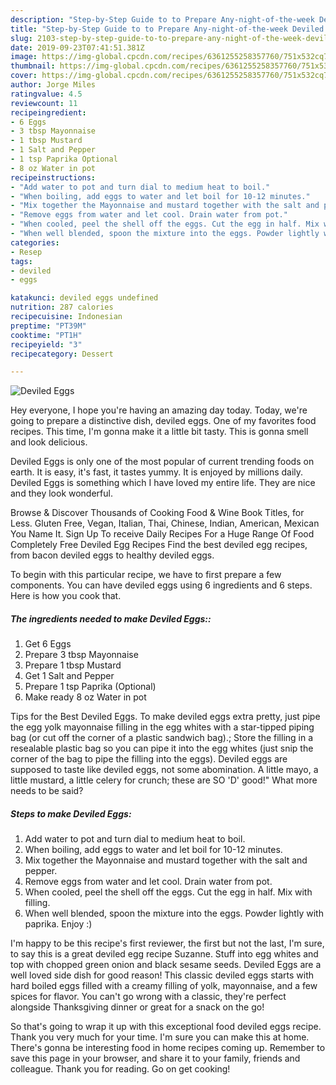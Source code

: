 ```yaml
---
description: "Step-by-Step Guide to to Prepare Any-night-of-the-week Deviled Eggs"
title: "Step-by-Step Guide to to Prepare Any-night-of-the-week Deviled Eggs"
slug: 2103-step-by-step-guide-to-to-prepare-any-night-of-the-week-deviled-eggs
date: 2019-09-23T07:41:51.381Z
image: https://img-global.cpcdn.com/recipes/6361255258357760/751x532cq70/deviled-eggs-recipe-main-photo.jpg
thumbnail: https://img-global.cpcdn.com/recipes/6361255258357760/751x532cq70/deviled-eggs-recipe-main-photo.jpg
cover: https://img-global.cpcdn.com/recipes/6361255258357760/751x532cq70/deviled-eggs-recipe-main-photo.jpg
author: Jorge Miles
ratingvalue: 4.5
reviewcount: 11
recipeingredient:
- 6 Eggs
- 3 tbsp Mayonnaise
- 1 tbsp Mustard
- 1 Salt and Pepper
- 1 tsp Paprika Optional
- 8 oz Water in pot
recipeinstructions:
- "Add water to pot and turn dial to medium heat to boil."
- "When boiling, add eggs to water and let boil for 10-12 minutes."
- "Mix together the Mayonnaise and mustard together with the salt and pepper."
- "Remove eggs from water and let cool. Drain water from pot."
- "When cooled, peel the shell off the eggs. Cut the egg in half. Mix with filling."
- "When well blended, spoon the mixture into the eggs. Powder lightly with paprika. Enjoy :)"
categories:
- Resep
tags:
- deviled
- eggs

katakunci: deviled eggs undefined
nutrition: 287 calories
recipecuisine: Indonesian
preptime: "PT39M"
cooktime: "PT1H"
recipeyield: "3"
recipecategory: Dessert

---
```



![Deviled Eggs](https://img-global.cpcdn.com/recipes/6361255258357760/751x532cq70/deviled-eggs-recipe-main-photo.jpg)

Hey everyone, I hope you're having an amazing day today. Today, we're going to prepare a distinctive dish, deviled eggs. One of my favorites food recipes. This time, I'm gonna make it a little bit tasty. This is gonna smell and look delicious.

Deviled Eggs is only one of the most popular of current trending foods on earth. It is easy, it's fast, it tastes yummy. It is enjoyed by millions daily. Deviled Eggs is something which I have loved my entire life. They are nice and they look wonderful.

Browse &amp; Discover Thousands of Cooking Food &amp; Wine Book Titles, for Less. Gluten Free, Vegan, Italian, Thai, Chinese, Indian, American, Mexican You Name It. Sign Up To receive Daily Recipes For a Huge Range Of Food Completely Free Deviled Egg Recipes Find the best deviled egg recipes, from bacon deviled eggs to healthy deviled eggs.


To begin with this particular recipe, we have to first prepare a few components. You can have deviled eggs using 6 ingredients and 6 steps. Here is how you cook that.

##### The ingredients needed to make Deviled Eggs::

1. Get 6 Eggs
1. Prepare 3 tbsp Mayonnaise
1. Prepare 1 tbsp Mustard
1. Get 1 Salt and Pepper
1. Prepare 1 tsp Paprika (Optional)
1. Make ready 8 oz Water in pot


Tips for the Best Deviled Eggs. To make deviled eggs extra pretty, just pipe the egg yolk mayonnaise filling in the egg whites with a star-tipped piping bag (or cut off the corner of a plastic sandwich bag).; Store the filling in a resealable plastic bag so you can pipe it into the egg whites (just snip the corner of the bag to pipe the filling into the eggs). Deviled eggs are supposed to taste like deviled eggs, not some abomination. A little mayo, a little mustard, a little celery for crunch; these are SO &#39;D&#39; good!&#34; What more needs to be said? 

##### Steps to make Deviled Eggs:

1. Add water to pot and turn dial to medium heat to boil.
1. When boiling, add eggs to water and let boil for 10-12 minutes.
1. Mix together the Mayonnaise and mustard together with the salt and pepper.
1. Remove eggs from water and let cool. Drain water from pot.
1. When cooled, peel the shell off the eggs. Cut the egg in half. Mix with filling.
1. When well blended, spoon the mixture into the eggs. Powder lightly with paprika. Enjoy :)


I&#39;m happy to be this recipe&#39;s first reviewer, the first but not the last, I&#39;m sure, to say this is a great deviled egg recipe Suzanne. Stuff into egg whites and top with chopped green onion and black sesame seeds. Deviled Eggs are a well loved side dish for good reason! This classic deviled eggs starts with hard boiled eggs filled with a creamy filling of yolk, mayonnaise, and a few spices for flavor. You can&#39;t go wrong with a classic, they&#39;re perfect alongside Thanksgiving dinner or great for a snack on the go! 

So that's going to wrap it up with this exceptional food deviled eggs recipe. Thank you very much for your time. I'm sure you can make this at home. There's gonna be interesting food in home recipes coming up. Remember to save this page in your browser, and share it to your family, friends and colleague. Thank you for reading. Go on get cooking!
